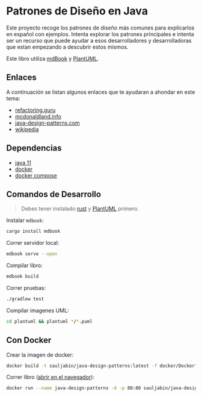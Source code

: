 # Patrones de Diseño en Java

Este proyecto recoge los patrones de diseño más comunes
para explicarlos en español con ejemplos. Intenta explorar los patrones principales
e intenta ser un recurso que puede ayudar a esos desarrolladores y desarrolladoras que estan empezando a
descubrir estos mismos.

Este libro utiliza [mdBook](https://rust-lang.github.io/mdBook/index.html) y [PlantUML](https://plantuml.com/).

## Enlaces

A continuación se listan algunos enlaces que te ayudaran a ahondar en este tema:

- [refactoring.guru](https://refactoring.guru)
- [mcdonaldland.info](http://www.mcdonaldland.info/files/designpatterns/designpatternscard.pdf)
- [java-design-patterns.com](http://java-design-patterns.com/patterns/)
- [wikipedia](https://es.wikipedia.org/wiki/Patr%C3%B3n_de_dise%C3%B1o)

## Dependencias

- [java 11](https://www.java.com/en/download/)
- [docker](https://www.docker.com/)
- [docker compose](https://docs.docker.com/compose/cli-command/)


## Comandos de Desarrollo

> Debes tener instalado [rust](https://www.rust-lang.org/tools/install) y [PlantUML](https://plantuml.com/) primero.

Instalar `mdbook`:

```bash
cargo install mdbook
```

Correr servidor local:

```bash
mdbook serve --open
```

Compilar libro:

```bash
mdbook build
```

Correr pruebas:

```bash
./gradlew test
```

Compilar imagenes UML:

```bash
cd plantuml && plantuml */*.puml
```

## Con Docker

Crear la imagen de docker:

```bash
docker build -t sauljabin/java-design-patterns:latest -f docker/Dockerfile .
```

Correr libro ([abrir en el navegador](http://localhost)):

```bash
docker run --name java-design-patterns -d -p 80:80 sauljabin/java-design-patterns:latest
```